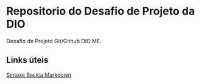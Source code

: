   # Repositorio do Desafio de Projeto da DIO
  Desafio de Projeto Git/Github DIO.ME.

## Links úteis
 [Sintaxe Basica Markdown](https://www.markdownguide.org/basic-syntax/)
